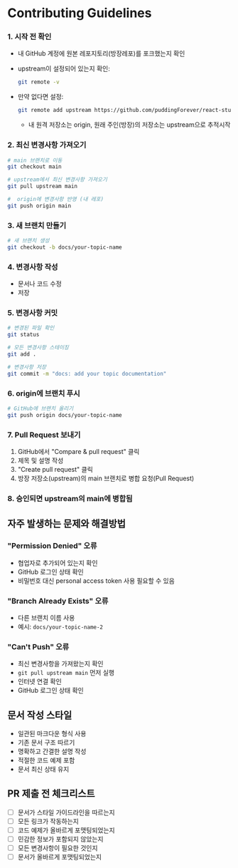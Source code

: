# Contributing Guidelines

### 1. 시작 전 확인

- 내 GitHub 계정에 원본 레포지토리(방장레포)를 포크했는지 확인
- upstream이 설정되어 있는지 확인:
  ```bash
  git remote -v
  ```
- 만약 없다면 설정:

  ```bash
  git remote add upstream https://github.com/puddingForever/react-study.git
  ```

  - 내 원격 저장소는 origin, 원래 주인(방장)의 저장소는 upstream으로 추적시작

### 2. 최신 변경사항 가져오기

```bash
# main 브랜치로 이동
git checkout main

# upstream에서 최신 변경사항 가져오기
git pull upstream main

#  origin에 변경사항 반영 (내 레포)
git push origin main
```

### 3. 새 브랜치 만들기

```bash
# 새 브랜치 생성
git checkout -b docs/your-topic-name
```

### 4. 변경사항 작성

- 문서나 코드 수정
- 저장

### 5. 변경사항 커밋

```bash
# 변경된 파일 확인
git status

# 모든 변경사항 스테이징
git add .

# 변경사항 저장
git commit -m "docs: add your topic documentation"
```

### 6. origin에 브랜치 푸시

```bash
# GitHub에 브랜치 올리기
git push origin docs/your-topic-name
```

### 7. Pull Request 보내기

1. GitHub에서 "Compare & pull request" 클릭
2. 제목 및 설명 작성
3. "Create pull request" 클릭
4. 방장 저장소(upstream)의 main 브랜치로 병합 요청(Pull Request)

### 8. 승인되면 upstream의 main에 병합됨

## 자주 발생하는 문제와 해결방법

### "Permission Denied" 오류

- 협업자로 추가되어 있는지 확인
- GitHub 로그인 상태 확인
- 비밀번호 대신 personal access token 사용 필요할 수 있음

### "Branch Already Exists" 오류

- 다른 브랜치 이름 사용
- 예시: `docs/your-topic-name-2`

### "Can't Push" 오류

- 최신 변경사항을 가져왔는지 확인
- `git pull upstream main` 먼저 실행
- 인터넷 연결 확인
- GitHub 로그인 상태 확인

## 문서 작성 스타일

- 일관된 마크다운 형식 사용
- 기존 문서 구조 따르기
- 명확하고 간결한 설명 작성
- 적절한 코드 예제 포함
- 문서 최신 상태 유지

## PR 제출 전 체크리스트

- [ ] 문서가 스타일 가이드라인을 따르는지
- [ ] 모든 링크가 작동하는지
- [ ] 코드 예제가 올바르게 포맷팅되었는지
- [ ] 민감한 정보가 포함되지 않았는지
- [ ] 모든 변경사항이 필요한 것인지
- [ ] 문서가 올바르게 포맷팅되었는지
